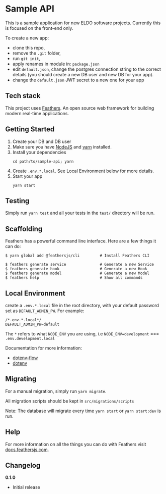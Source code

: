 # Sample API

This is a sample application for new ELDO software projects. Currently this is
focused on the front-end only.

To create a new app:

- clone this repo,
- remove the `.git` folder,
- run `git init`,
- apply renames in module in: `package.json`
- edit `default.json`, change the postgres connection string to the correct
  details (you should create a new DB user and new DB for your app).
- change the `default.json` JWT secret to a new one for your app

## Tech stack

This project uses [Feathers](http://feathersjs.com). An open source web framework for building modern real-time applications.

## Getting Started

1. Create your DB and DB user
1. Make sure you have [NodeJS](https://nodejs.org/) and [yarn](https://yarnpkg.com/) installed.
1. Install your dependencies
   ```
   cd path/to/sample-api; yarn
   ```
1. Create `.env.*.local`. See Local Environment below for more details.
1. Start your app
   ```
   yarn start
   ```

## Testing

Simply run `yarn test` and all your tests in the `test/` directory will be run.

## Scaffolding

Feathers has a powerful command line interface. Here are a few things it can do:

```
$ yarn global add @feathersjs/cli         # Install Feathers CLI

$ feathers generate service               # Generate a new Service
$ feathers generate hook                  # Generate a new Hook
$ feathers generate model                 # Generate a new Model
$ feathers help                           # Show all commands
```

## Local Environment

create a `.env.*.local` file in the root directory, with your default password set as `DEFAULT_ADMIN_PW`.
For example:

```
/*.env.*.local*/
DEFAULT_ADMIN_PW=default
```

The `*` refers to what `NODE_ENV` you are using, i.e `NODE_ENV=development` === `.env.development.local`

Documentation for more information:

- [dotenv-flow](https://github.com/kerimdzhanov/dotenv-flow)
- [dotenv](https://github.com/motdotla/dotenv)

## Migrating

For a manual migration, simply run `yarn migrate`.

All migration scripts should be kept in `src/migrations/scripts`

Note: The database will migrate every time `yarn start` or `yarn start:dev` is run.

## Help

For more information on all the things you can do with Feathers visit [docs.feathersjs.com](http://docs.feathersjs.com).

## Changelog

**0.1.0**

- Initial release
